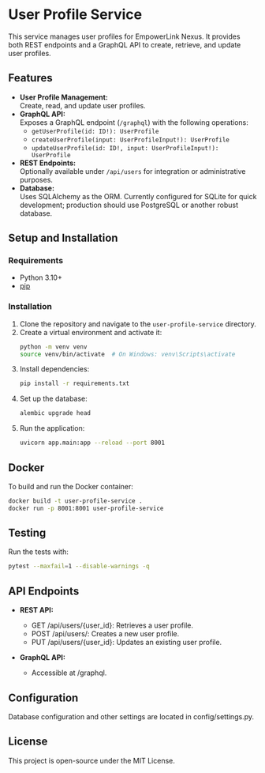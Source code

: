 # User Profile Service

This service manages user profiles for EmpowerLink Nexus. It provides both REST endpoints and a GraphQL API to create, retrieve, and update user profiles.

## Features

- **User Profile Management:**  
  Create, read, and update user profiles.
- **GraphQL API:**  
  Exposes a GraphQL endpoint (`/graphql`) with the following operations:
  - `getUserProfile(id: ID!): UserProfile`
  - `createUserProfile(input: UserProfileInput!): UserProfile`
  - `updateUserProfile(id: ID!, input: UserProfileInput!): UserProfile`
- **REST Endpoints:**  
  Optionally available under `/api/users` for integration or administrative purposes.
- **Database:**  
  Uses SQLAlchemy as the ORM. Currently configured for SQLite for quick development; production should use PostgreSQL or another robust database.

## Setup and Installation

### Requirements

- Python 3.10+
- [pip](https://pip.pypa.io)

### Installation

1. Clone the repository and navigate to the `user-profile-service` directory.
2. Create a virtual environment and activate it:
   ```bash
   python -m venv venv
   source venv/bin/activate  # On Windows: venv\Scripts\activate
3. Install dependencies:
    ```bash
    pip install -r requirements.txt
    ```
4. Set up the database:
    ```bash
    alembic upgrade head
    ```
5. Run the application:
    ```bash
    uvicorn app.main:app --reload --port 8001
    ```

## Docker
To build and run the Docker container:
```bash
docker build -t user-profile-service .
docker run -p 8001:8001 user-profile-service
```
## Testing
Run the tests with:
```bash
pytest --maxfail=1 --disable-warnings -q
```

## API Endpoints
- **REST API:**
    - GET /api/users/{user_id}: Retrieves a user profile.
    - POST /api/users/: Creates a new user profile.
    - PUT /api/users/{user_id}: Updates an existing user profile.

- **GraphQL API:**
    - Accessible at /graphql.

## Configuration

Database configuration and other settings are located in config/settings.py.

## License

This project is open-source under the MIT License.
